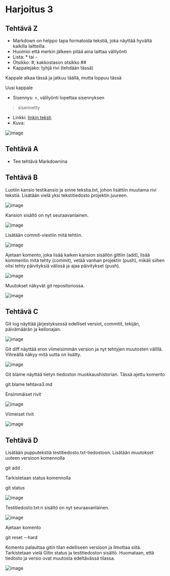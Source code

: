 # Harjoitus 3
 
## Tehtävä Z 
- Markdown on helppo tapa formatoida tekstiä, joka näyttää hyvältä
kaikilla laitteilla.
- Huomioi että merkin jälkeen pitää aina laittaa välilyönti
- Lista: * tai -
- Otsikko: #, kakkostason otsikko ##
- Kappalejako: tyhjä rivi (tehdään tässä)
 
Kappale alkaa tässä
ja jatkuu täällä, mutta loppuu tässä
 
Uusi kappale 
- Sisennys: >, välilyönti lopettaa sisennyksen
>sisennetty 
- Linkki: [linkin teksti](https://www.google.fi)
- Kuva:

 ![image](https://quiksite.com/wp-content/uploads/2016/09/Linux_Tux-300x300.png)

## Tehtävä A
- Tee tehtävä Markdownina

## Tehtävä B
Luotiin kansio testikansio ja sinne tekstia.txt, johon lisättiin muutama
rivi tekstiä. Lisätään vielä yksi tekstitiedosto projektin juureen.

![image](https://linuxpalvelimet2021syksy.files.wordpress.com/2021/11/tehtavab1.png)

Kansion sisältö on nyt seuraavanlainen.

![image](https://linuxpalvelimet2021syksy.files.wordpress.com/2021/11/tehtavatab2.png)

Lisätään commit-viestiin mitä tehtiin.

![image](https://linuxpalvelimet2021syksy.files.wordpress.com/2021/11/tehtavab3.png)

Ajetaan komento, joka lisää kaiken kansion sisällön gittiin (add), lisää kommentin mitä tehty
(commit), vetää vanhan projektin (push), mikäli siihen olisi tehty päivityksiä välissä ja
ajaa päivitykset (push).

![image](https://linuxpalvelimet2021syksy.files.wordpress.com/2021/11/tehtavab4.png)

Muutokset näkyvät git repositoriossa.

![image](https://linuxpalvelimet2021syksy.files.wordpress.com/2021/11/tehtavab5.png)

## Tehtävä C
Git log näyttää järjestyksessä edelliset versiot, commitit, tekijän, päivämäärän ja kellonajan.

![image](https://linuxpalvelimet2021syksy.files.wordpress.com/2021/11/tehtavac1-1.png)

Git diff näyttää eron viimeisimmän version ja nyt tehtyjen muutosten välillä. Vihreällä
näkyy mitä uutta on lisätty.

![image](https://linuxpalvelimet2021syksy.files.wordpress.com/2021/11/tehtavac2.png)

Git blame näyttää tietyn tiedoston muokkaushistorian. Tässä ajettu komento 

git blame tehtava3.md

Ensimmäiset rivit

![image](https://linuxpalvelimet2021syksy.files.wordpress.com/2021/11/tehtavac3.png?w=1024)

Viimeiset rivit

![image](https://linuxpalvelimet2021syksy.files.wordpress.com/2021/11/tehtavac4.png?w=1024)

## Tehtävä D
Lisätään pupputekstiä testitiedosto.txt-tiedostoon. Lisätään muutokset uuteen versioon
komennolla

git add .

Tarkistetaan status komennolla 

git status

![image](https://linuxpalvelimet2021syksy.files.wordpress.com/2021/11/tehtavad1.png)

Testitiedosto.txt:n sisältö on nyt seuraavanlainen.

![image](https://linuxpalvelimet2021syksy.files.wordpress.com/2021/11/tehtavad2.png)

Ajetaan komento

git reset --hard

Komento palauttaa gitin tilan edelliseen versioon ja ilmottaa siitä. Tarkistetaan vielä
Gitin status ja testitiedoston sisältö. Huomataan, että tiedosto ja versio ovat muutosta
edeltävässä tilassa.

![image](https://linuxpalvelimet2021syksy.files.wordpress.com/2021/11/tehtavad3.png)
